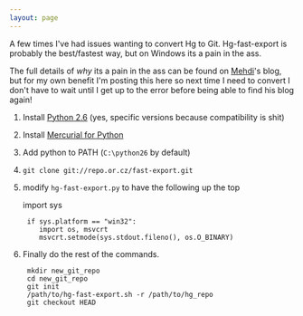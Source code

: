 ```yaml
---
layout: page
---
```

A few times I've had issues wanting to convert Hg to Git. Hg-fast-export is probably the best/fastest way, but on Windows its a pain in the ass.

The full details of *why* its a pain in the ass can be found on [Mehdi](http://www.mehdi-khalili.com/migrating-from-mercurial-to-git)'s blog, but for my own benefit I'm posting this here so next time I need to convert I don't have to wait until I get up to the error before being able to find his blog again!

1. Install [Python 2.6](http://www.python.org/download/releases/2.6.6/) (yes, specific versions because compatibility is shit)
2. Install [Mercurial for Python](https://bitbucket.org/tortoisehg/thg-winbuild/downloads/mercurial-2.2.2.win32-py2.6.exe)
3. Add python to PATH (`C:\python26` by default) 
4. `git clone git://repo.or.cz/fast-export.git`
5. modify `hg-fast-export.py` to have the following up the top

	import sys

		if sys.platform == "win32":
		   import os, msvcrt
		   msvcrt.setmode(sys.stdout.fileno(), os.O_BINARY)
	
6. Finally do the rest of the commands.  

		mkdir new_git_repo
		cd new_git_repo
		git init
		/path/to/hg-fast-export.sh -r /path/to/hg_repo
		git checkout HEAD
